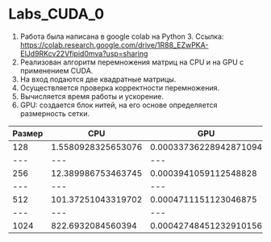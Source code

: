 # Labs_CUDA_0
1. Работа была написана в google colab на Python 3. Ссылка: https://colab.research.google.com/drive/1R88_EZwPKA-ElJd9RKcv22Vfipid0mva?usp=sharing
2. Реализован алгоритм перемножения матриц на CPU и на GPU с применением CUDA. 
3. На вход подаются две квадратные матрицы. 
4. Осуществляется проверка корректности перемножения.
5. Вычисляется время работы и ускорение.
6. GPU: создается блок нитей, на его основе определяется размерность сетки.

Размер | CPU | GPU | Ускорение |
--- | --- | --- | --- |
128 | 1.5580928325653076 | 0.00033736228942871094 | 4618.455830388692 |
--- | --- | --- | --- |
256 | 12.389986753463745 | 0.0003941059112548828 | 31438.215970961886 | 
--- | --- | --- | --- |
512 | 101.37251043319702 | 0.0004711151123046875 | 215175.67105263157 |
--- | --- | --- | --- |
1024 | 822.6932084560394 | 0.00042748451232910156 | 1924498.2794199665 |

